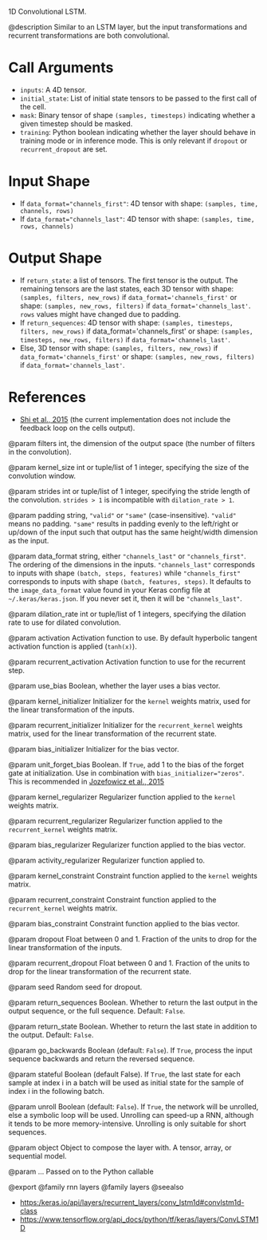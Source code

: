 1D Convolutional LSTM.

@description
Similar to an LSTM layer, but the input transformations
and recurrent transformations are both convolutional.

# Call Arguments
- `inputs`: A 4D tensor.
- `initial_state`: List of initial state tensors to be passed to the first
    call of the cell.
- `mask`: Binary tensor of shape `(samples, timesteps)` indicating whether a
    given timestep should be masked.
- `training`: Python boolean indicating whether the layer should behave in
    training mode or in inference mode.
    This is only relevant if `dropout` or `recurrent_dropout` are set.

# Input Shape
- If `data_format="channels_first"`:
    4D tensor with shape: `(samples, time, channels, rows)`
- If `data_format="channels_last"`:
    4D tensor with shape: `(samples, time, rows, channels)`

# Output Shape
- If `return_state`: a list of tensors. The first tensor is the output.
    The remaining tensors are the last states,
    each 3D tensor with shape: `(samples, filters, new_rows)` if
    `data_format='channels_first'`
    or shape: `(samples, new_rows, filters)` if
    `data_format='channels_last'`.
    `rows` values might have changed due to padding.
- If `return_sequences`: 4D tensor with shape: `(samples, timesteps,
    filters, new_rows)` if data_format='channels_first'
    or shape: `(samples, timesteps, new_rows, filters)` if
    `data_format='channels_last'`.
- Else, 3D tensor with shape: `(samples, filters, new_rows)` if
    `data_format='channels_first'`
    or shape: `(samples, new_rows, filters)` if
    `data_format='channels_last'`.

# References
- [Shi et al., 2015](http://arxiv.org/abs/1506.04214v1)
    (the current implementation does not include the feedback loop on the
    cells output).

@param filters
int, the dimension of the output space (the number of filters
in the convolution).

@param kernel_size
int or tuple/list of 1 integer, specifying the size of
the convolution window.

@param strides
int or tuple/list of 1 integer, specifying the stride length
of the convolution. `strides > 1` is incompatible with
`dilation_rate > 1`.

@param padding
string, `"valid"` or `"same"` (case-insensitive).
`"valid"` means no padding. `"same"` results in padding evenly to
the left/right or up/down of the input such that output has the
same height/width dimension as the input.

@param data_format
string, either `"channels_last"` or `"channels_first"`.
The ordering of the dimensions in the inputs. `"channels_last"`
corresponds to inputs with shape `(batch, steps, features)`
while `"channels_first"` corresponds to inputs with shape
`(batch, features, steps)`. It defaults to the `image_data_format`
value found in your Keras config file at `~/.keras/keras.json`.
If you never set it, then it will be `"channels_last"`.

@param dilation_rate
int or tuple/list of 1 integers, specifying the dilation
rate to use for dilated convolution.

@param activation
Activation function to use. By default hyperbolic tangent
activation function is applied (`tanh(x)`).

@param recurrent_activation
Activation function to use for the recurrent step.

@param use_bias
Boolean, whether the layer uses a bias vector.

@param kernel_initializer
Initializer for the `kernel` weights matrix,
used for the linear transformation of the inputs.

@param recurrent_initializer
Initializer for the `recurrent_kernel` weights
matrix, used for the linear transformation of the recurrent state.

@param bias_initializer
Initializer for the bias vector.

@param unit_forget_bias
Boolean. If `True`, add 1 to the bias of
the forget gate at initialization.
Use in combination with `bias_initializer="zeros"`.
This is recommended in [Jozefowicz et al., 2015](
http://www.jmlr.org/proceedings/papers/v37/jozefowicz15.pdf)

@param kernel_regularizer
Regularizer function applied to the `kernel` weights
matrix.

@param recurrent_regularizer
Regularizer function applied to the
`recurrent_kernel` weights matrix.

@param bias_regularizer
Regularizer function applied to the bias vector.

@param activity_regularizer
Regularizer function applied to.

@param kernel_constraint
Constraint function applied to the `kernel` weights
matrix.

@param recurrent_constraint
Constraint function applied to the
`recurrent_kernel` weights matrix.

@param bias_constraint
Constraint function applied to the bias vector.

@param dropout
Float between 0 and 1. Fraction of the units to drop for the
linear transformation of the inputs.

@param recurrent_dropout
Float between 0 and 1. Fraction of the units to drop
for the linear transformation of the recurrent state.

@param seed
Random seed for dropout.

@param return_sequences
Boolean. Whether to return the last output
in the output sequence, or the full sequence. Default: `False`.

@param return_state
Boolean. Whether to return the last state in addition
to the output. Default: `False`.

@param go_backwards
Boolean (default: `False`).
If `True`, process the input sequence backwards and return the
reversed sequence.

@param stateful
Boolean (default False). If `True`, the last state
for each sample at index i in a batch will be used as initial
state for the sample of index i in the following batch.

@param unroll
Boolean (default: `False`).
If `True`, the network will be unrolled,
else a symbolic loop will be used.
Unrolling can speed-up a RNN,
although it tends to be more memory-intensive.
Unrolling is only suitable for short sequences.

@param object
Object to compose the layer with. A tensor, array, or sequential model.

@param ...
Passed on to the Python callable

@export
@family rnn layers
@family layers
@seealso
+ <https:/keras.io/api/layers/recurrent_layers/conv_lstm1d#convlstm1d-class>
+ <https://www.tensorflow.org/api_docs/python/tf/keras/layers/ConvLSTM1D>
